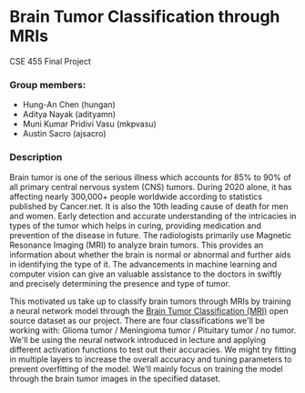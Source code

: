 # Brain Tumor Classification through MRIs

CSE 455 Final Project

### Group members:

- Hung-An Chen (hungan)
- Aditya Nayak (adityamn)
- Muni Kumar Pridivi Vasu (mkpvasu)
- Austin Sacro (ajsacro)

### Description

Brain tumor is one of the serious illness which accounts for 85% to 90% of all primary central nervous system (CNS) tumors. During 2020 alone, it has affecting nearly 300,000+ people worldwide according to statistics published by Cancer.net. It is also the 10th leading cause of death for men and women. Early detection and accurate understanding of the intricacies in types of the tumor which helps in curing, providing medication and prevention of the disease in future. The radiologists primarily use Magnetic Resonance Imaging (MRI) to analyze brain tumors. This provides an information about whether the brain is normal or abnormal and further aids in identifying the type of it. The advancements in machine learning and computer vision can give an valuable assistance to the doctors in swiftly and precisely determining the presence and type of tumor.

This motivated us take up to classify brain tumors through MRIs by training a neural network model through the [Brain Tumor Classification (MRI)](https://figshare.com/articles/dataset/brain_tumor_dataset/1512427?file=7953679) open source dataset as our project. There are four classifications we&#39;ll be working with: Glioma tumor / Meningioma tumor / Pituitary tumor / no tumor. We&#39;ll be using the neural network introduced in lecture and applying different activation functions to test out their accuracies. We might try fitting in multiple layers to increase the overall accuracy and tuning parameters to prevent overfitting of the model. We&#39;ll mainly focus on training the model through the brain tumor images in the specified dataset.